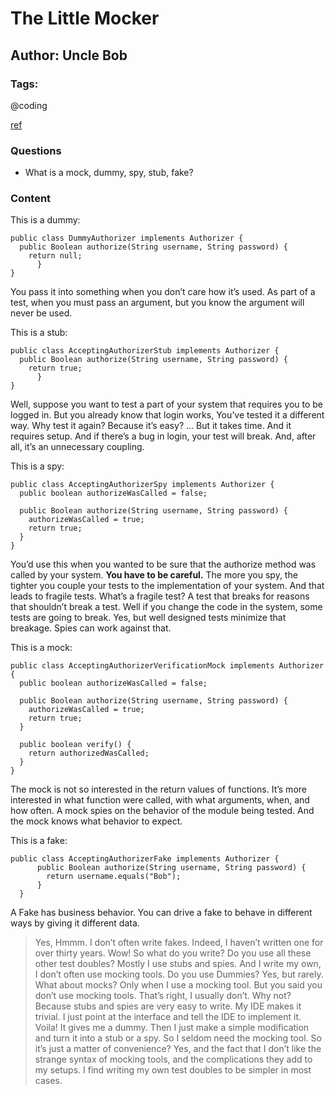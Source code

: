 # The Little Mocker

## Author: Uncle Bob

### Tags: 

@coding

[ref](https://blog.cleancoder.com/uncle-bob/2014/05/14/TheLittleMocker.html)

### Questions

- What is a mock, dummy, spy, stub, fake?

### Content

This is a dummy:

```
public class DummyAuthorizer implements Authorizer {
  public Boolean authorize(String username, String password) {
	return null;
  	  }
}
```

You pass it into something when you don’t care how it’s used.  As part of a test, when you must pass an argument, but you know the argument will never be used.

This is a stub:

```
public class AcceptingAuthorizerStub implements Authorizer {
  public Boolean authorize(String username, String password) {
	return true;
  	  }
}
```

Well, suppose you want to test a part of your system that requires you to be logged in.  But you already know that login works, You’ve tested it a different way. Why test it again?  Because it’s easy? ... But it takes time. And it requires setup. And if there’s a bug in login, your test will break. And, after all, it’s an unnecessary coupling.

This is a spy:

```
public class AcceptingAuthorizerSpy implements Authorizer {
  public boolean authorizeWasCalled = false;

  public Boolean authorize(String username, String password) {
	authorizeWasCalled = true;
	return true;
  }
}
```

You’d use this when you wanted to be sure that the authorize method was called by your system.  **You have to be careful.** The more you spy, the tighter you couple your tests to the implementation of your system. And that leads to fragile tests.  What’s a fragile test?  A test that breaks for reasons that shouldn’t break a test.  Well if you change the code in the system, some tests are going to break.  Yes, but well designed tests minimize that breakage. Spies can work against that.

This is a mock:

```
public class AcceptingAuthorizerVerificationMock implements Authorizer {
  public boolean authorizeWasCalled = false;

  public Boolean authorize(String username, String password) {
	authorizeWasCalled = true;
	return true;
  }

  public boolean verify() {
	return authorizedWasCalled;
  }
}
```

The mock is not so interested in the return values of functions. It’s more interested in what function were called, with what arguments, when, and how often.  A mock spies on the behavior of the module being tested. And the mock knows what behavior to expect.

This is a fake:

```
public class AcceptingAuthorizerFake implements Authorizer {
	  public Boolean authorize(String username, String password) {
		return username.equals("Bob");
	  }
  }
```

A Fake has business behavior. You can drive a fake to behave in different ways by giving it different data.  
> Yes, Hmmm. I don’t often write fakes. Indeed, I haven’t written one for over thirty years. Wow! So what do you write? Do you use all these other test doubles? Mostly I use stubs and spies. And I write my own, I don’t often use mocking tools. Do you use Dummies? Yes, but rarely. What about mocks? Only when I use a mocking tool. But you said you don’t use mocking tools. That’s right, I usually don’t. Why not? Because stubs and spies are very easy to write. My IDE makes it trivial. I just point at the interface and tell the IDE to implement it. Voila! It gives me a dummy. Then I just make a simple modification and turn it into a stub or a spy. So I seldom need the mocking tool. So it’s just a matter of convenience? Yes, and the fact that I don’t like the strange syntax of mocking tools, and the complications they add to my setups. I find writing my own test doubles to be simpler in most cases.

